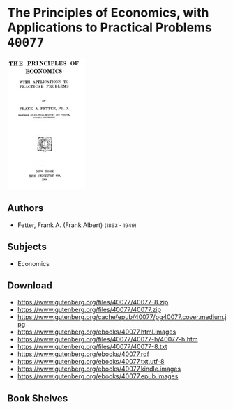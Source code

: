# The Principles of Economics, with Applications to Practical Problems <kbd>40077</kbd>

![](./cover.medium.jpg "")

## Authors


 - Fetter, Frank A. (Frank Albert) <small>(1863 - 1949)</small>

## Subjects


 - Economics

## Download


 - https://www.gutenberg.org/files/40077/40077-8.zip
 - https://www.gutenberg.org/files/40077/40077.zip
 - https://www.gutenberg.org/cache/epub/40077/pg40077.cover.medium.jpg
 - https://www.gutenberg.org/ebooks/40077.html.images
 - https://www.gutenberg.org/files/40077/40077-h/40077-h.htm
 - https://www.gutenberg.org/files/40077/40077-8.txt
 - https://www.gutenberg.org/ebooks/40077.rdf
 - https://www.gutenberg.org/ebooks/40077.txt.utf-8
 - https://www.gutenberg.org/ebooks/40077.kindle.images
 - https://www.gutenberg.org/ebooks/40077.epub.images

## Book Shelves


